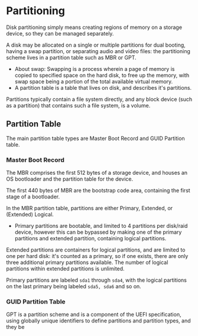 # Partitioning

Disk partitioning simply means creating regions of memory on a storage device, so they can be managed separately.

A disk may be allocated on a single or multiple partitions for dual booting, having a swap partition, or separating audio and video files: the partitioning scheme lives in a partition table such as MBR or GPT.

- About swap: Swapping is a process wherein a page of memory is copied to specified space on the hard disk, to free up the memory, with swap space being a portion of the total available virtual memory.
- A partition table is a table that lives on disk, and describes it's partitions.

Partitions typically contain a file system directly, and any block device (such as a partition) that contains such a file system, is a volume.

## Partition Table

The main partition table types are Master Boot Record and GUID Partition table.

### Master Boot Record

The MBR comprises the first 512 bytes of a storage device, and houses an OS bootloader and the partition table for the device.

The first 440 bytes of MBR are the bootstrap code area, containing the first stage of a bootloader.

In the MBR partition table, partitions are either Primary, Extended, or (Extended) Logical.

- Primary partitions are bootable, and limited to 4 partitions per disk/raid device, however this can be bypassed by making one of the primary partitions and extended partition, containing logical partitions.

Extended partitions are containers for logical partitions, and are limited to one per hard disk: it's counted as a primary, so if one exists, there are only three additional primary partitions available. The number of logical partitions within extended partitions is unlimited.

Primary partitions are labeled `sda1` through `sda4`, with the logical partitions on the last primary being labeled `sda5, sda6` and so on.

### GUID Partition Table

GPT is a partition scheme and is a component of the UEFI specification, using globally unique identifiers to define partitions and partition types, and they be